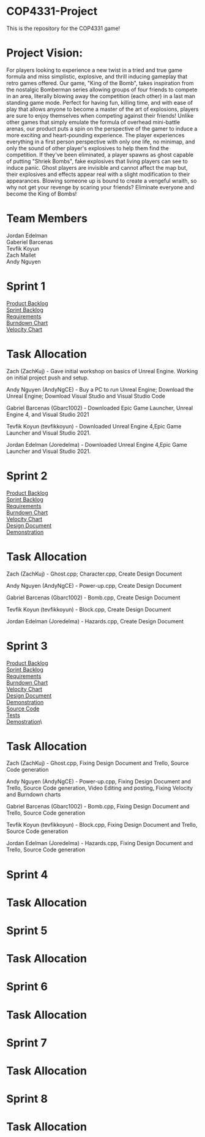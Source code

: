 # COP4331-Project
This is the repository for the COP4331 game!

# Project Vision:
For players looking to experience a new twist in a tried and true game
formula and miss simplistic, explosive, and thrill inducing gameplay that
retro games offered. Our game, "King of the Bomb",
takes inspiration from the nostalgic Bomberman series allowing groups of four
friends to compete in an area, literally blowing away the competition (each other)
in a last man standing game mode. Perfect for having fun, killing time, and with
ease of play that allows anyone to become a master of the art of explosions,
players are sure to enjoy themselves when competing against their friends! Unlike other games
that simply emulate the formula of overhead mini-battle arenas, our product puts
a spin on the perspective of the gamer to induce a more exciting and
heart-pounding experience. The player experiences everything in a first person perspective
with only one life, no minimap, and only the sound of other player's explosives to help them find
the competition. If they've been eliminated, a player spawns as ghost capable of putting
"Shriek Bombs", fake explosives that living players can see to induce panic.
Ghost players are invisible and cannot affect the map but, their explosives and
effects appear real with a slight modification to their appearances.
Blowing someone up is bound to create a vengeful wraith,
so why not get your revenge by scaring your friends? Eliminate everyone and become the
King of Bombs!

# Team Members
Jordan Edelman\
Gaberiel Barcenas\
Tevfik Koyun\
Zach Mallet\
Andy Nguyen

# Sprint 1
[Product Backlog](https://trello.com/b/QNCct5eq/king-of-bombs) \
[Sprint Backlog](https://trello.com/b/QNCct5eq/king-of-bombs) \
[Requirements](https://trello.com/b/QNCct5eq/king-of-bombs) \
[Burndown Chart](https://docs.google.com/spreadsheets/d/1gm_f-vUzZZCiSdAiL_RMUmfzK9DZ8on1/edit#gid=1264628026) \
[Velocity Chart](https://docs.google.com/spreadsheets/d/1KRNAfiRvPILEtd5-9JKQYyp52EXsUcwrr4NSR5S0dHY/edit?usp=sharing)

# Task Allocation
Zach (ZachKuj) - Gave initial workshop on basics of Unreal Engine. Working on initial project push and setup.

Andy Nguyen (AndyNgCE) - Buy a PC to run Unreal Engine; Download the Unreal Engine; Download Visual Studio and Visual Studio Code

Gabriel Barcenas (Gbarc1002) - Downloaded Epic Game Launcher, Unreal Engine 4, and Visual Studio 2021

Tevfik Koyun (tevfikkoyun) - Downloaded Unreal Engine 4,Epic Game Launcher and Visual Studio 2021.

Jordan Edelman (Joredelma) - Downloaded Unreal Engine 4,Epic Game Launcher and Visual Studio 2021.

# Sprint 2
[Product Backlog](https://trello.com/b/QNCct5eq/king-of-bombs) \
[Sprint Backlog](https://trello.com/b/QNCct5eq/king-of-bombs) \
[Requirements](https://trello.com/b/QNCct5eq/king-of-bombs) \
[Burndown Chart](https://docs.google.com/spreadsheets/d/1gm_f-vUzZZCiSdAiL_RMUmfzK9DZ8on1/edit#gid=1264628026) \
[Velocity Chart](https://docs.google.com/spreadsheets/d/1KRNAfiRvPILEtd5-9JKQYyp52EXsUcwrr4NSR5S0dHY/edit?usp=sharing)\
[Design Document](https://github.com/AndyNgCE/COP4331-Project/blob/main/artifact/DesignDocument.md)\
[Demonstration](https://www.youtube.com/watch?v=WkznemdsAzA)

# Task Allocation
Zach (ZachKuj) - Ghost.cpp; Character.cpp, Create Design Document

Andy Nguyen (AndyNgCE) - Power-up.cpp, Create Design Document

Gabriel Barcenas (Gbarc1002) - Bomb.cpp, Create Design Document

Tevfik Koyun (tevfikkoyun) - Block.cpp, Create Design Document

Jordan Edelman (Joredelma) - Hazards.cpp, Create Design Document

# Sprint 3
[Product Backlog](https://trello.com/b/QNCct5eq/king-of-bombs) \
[Sprint Backlog](https://trello.com/b/QNCct5eq/king-of-bombs) \
[Requirements](https://trello.com/b/QNCct5eq/king-of-bombs) \
[Burndown Chart](https://docs.google.com/spreadsheets/d/1gm_f-vUzZZCiSdAiL_RMUmfzK9DZ8on1/edit#gid=1264628026) \
[Velocity Chart](https://docs.google.com/spreadsheets/d/1KRNAfiRvPILEtd5-9JKQYyp52EXsUcwrr4NSR5S0dHY/edit?usp=sharing)\
[Design Document](https://github.com/AndyNgCE/COP4331-Project/blob/main/artifact/DesignDocument.md)\
[Demonstration](https://www.youtube.com/watch?v=WkznemdsAzA) \
[Source Code]()\
[Tests]()\
[Demostration]()\

# Task Allocation
Zach (ZachKuj) - Ghost.cpp, Fixing Design Document and Trello, Source Code generation

Andy Nguyen (AndyNgCE) - Power-up.cpp, Fixing Design Document and Trello, Source Code generation, Video Editing and posting, Fixing Velocity and Burndown charts

Gabriel Barcenas (Gbarc1002) - Bomb.cpp, Fixing Design Document and Trello, Source Code generation

Tevfik Koyun (tevfikkoyun) - Block.cpp, Fixing Design Document and Trello, Source Code generation

Jordan Edelman (Joredelma) - Hazards.cpp, Fixing Design Document and Trello, Source Code generation

# Sprint 4

# Task Allocation

# Sprint 5

# Task Allocation

# Sprint 6

# Task Allocation

# Sprint 7

# Task Allocation

# Sprint 8

# Task Allocation
